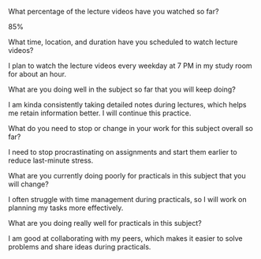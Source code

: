 What percentage of the lecture videos have you watched so far?

85%

What time, location, and duration have you scheduled to watch lecture videos?

I plan to watch the lecture videos every weekday at 7 PM in my study room for about an hour.

What are you doing well in the subject so far that you will keep doing?

I am kinda consistently taking detailed notes during lectures, which helps me retain information better. I will continue this practice.

What do you need to stop or change in your work for this subject overall so far?

I need to stop procrastinating on assignments and start them earlier to reduce last-minute stress.

What are you currently doing poorly for practicals in this subject that you will change?

I often struggle with time management during practicals, so I will work on planning my tasks more effectively.

What are you doing really well for practicals in this subject?

I am good at collaborating with my peers, which makes it easier to solve problems and share ideas during practicals.
